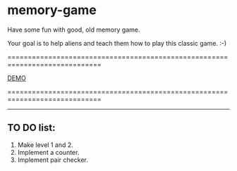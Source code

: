 # memory-game

Have some fun with good, old memory game.

Your goal is to help aliens and teach them how to play this classic game. :-)

=============================================================================

[DEMO](https://staog.github.io/memory-game/)

=============================================================================

---

## TO DO list:

1. Make level 1 and 2.
2. Implement a counter.
3. Implement pair checker.


